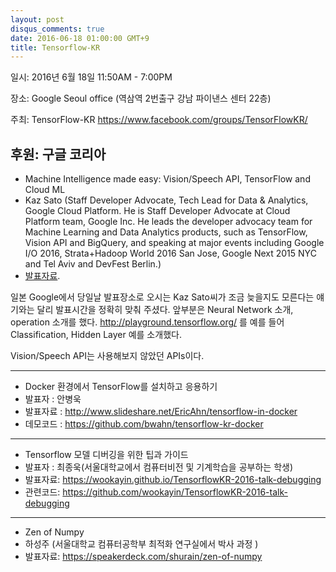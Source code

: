 ```yaml
---
layout: post
disqus_comments: true
date: 2016-06-18 01:00:00 GMT+9
title: Tensorflow-KR
---
```


일시: 2016년 6월 18일 11:50AM - 7:00PM

장소: Google Seoul office (역삼역 2번출구 강남 파이낸스 센터 22층)

주최: TensorFlow-KR https://www.facebook.com/groups/TensorFlowKR/ 

후원: 구글 코리아
------------------------------------------------------------------------------

- Machine Intelligence made easy: Vision/Speech API, TensorFlow and Cloud ML  
- Kaz Sato (Staff Developer Advocate, Tech Lead for Data & Analytics, Google Cloud Platform. He  is Staff Developer Advocate at Cloud Platform team, Google Inc. He leads the developer advocacy team for Machine Learning and Data Analytics products, such as TensorFlow, Vision API and BigQuery, and speaking at major events including Google I/O 2016, Strata+Hadoop World 2016 San Jose, Google Next 2015 NYC and Tel Aviv and DevFest Berlin.)
- [발표자료](http://sssslide.com/speakerdeck.com/kazunori279/machine-intelligence-made-easy).

일본 Google에서 당일날 발표장소로 오시는 Kaz Sato씨가 조금 늦을지도 모른다는 얘기와는 달리 발표시간을 정확히 맞춰 주셨다.
앞부분은 Neural Network 소개, operation 소개를 했다. http://playground.tensorflow.org/ 를 예를 들어 Classification, Hidden Layer 예를 소개했다.

Vision/Speech API는 사용해보지 않았던 APIs이다.


------------------------------------------------------------------------------

- Docker 환경에서 TensorFlow를 설치하고 응용하기 
- 발표자 : 안병욱
- 발표자료 : http://www.slideshare.net/EricAhn/tensorflow-in-docker
- 데모코드 : https://github.com/bwahn/tensorflow-kr-docker

------------------------------------------------------------------------------

- Tensorflow 모델 디버깅을 위한 팁과 가이드
- 발표자 : 최종욱(서울대학교에서 컴퓨터비전 및 기계학습을 공부하는 학생)
- 발표자료: https://wookayin.github.io/TensorflowKR-2016-talk-debugging
- 관련코드: https://github.com/wookayin/TensorflowKR-2016-talk-debugging

------------------------------------------------------------------------------

- Zen of Numpy 
- 하성주 (서울대학교 컴퓨터공학부 최적화 연구실에서 박사 과정 )
- 발표자료: https://speakerdeck.com/shurain/zen-of-numpy


